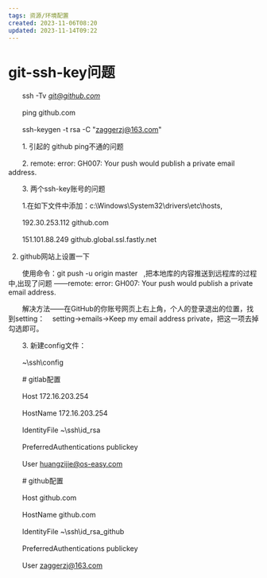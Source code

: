 ```yaml
---
tags: 资源/环境配置
created: 2023-11-06T08:20
updated: 2023-11-14T09:22
---
```

# git-ssh-key问题

　　ssh -Tv [*git@github.com*](mailto:git@github.com)

　　ping github.com

　　ssh-keygen -t rsa -C "zaggerzj@163.com"

　　1\. 引起的 github ping不通的问题

　　2\. remote: error: GH007: Your push would publish a private email address.

　　3\. 两个ssh-key账号的问题

　　1.在如下文件中添加：c:\Windows\System32\drivers\etc\hosts,

　　192.30.253.112 github.com

　　151.101.88.249 github.global.ssl.fastly.net

2. github网站上设置一下

　　使用命令：git push -u origin master   ,把本地库的内容推送到远程库的过程中,出现了问题 ——remote: error: GH007: Your push would publish a private email address.

　　解决方法——在GitHub的你账号网页上右上角，个人的登录退出的位置，找到setting：    setting-\>emails-\>Keep my email address private，把这一项去掉勾选即可。

　　3\. 新建config文件：

　　~\\ssh\config

　　\# gitlab配置

　　Host 172.16.203.254

　　HostName 172.16.203.254

　　IdentityFile ~\\ssh\id_rsa

　　PreferredAuthentications publickey

　　User huangzijie@os-easy.com

　　\# github配置

　　Host github.com

　　HostName github.com

　　IdentityFile ~\\ssh\id_rsa_github

　　PreferredAuthentications publickey

　　User zaggerzj@163.com
